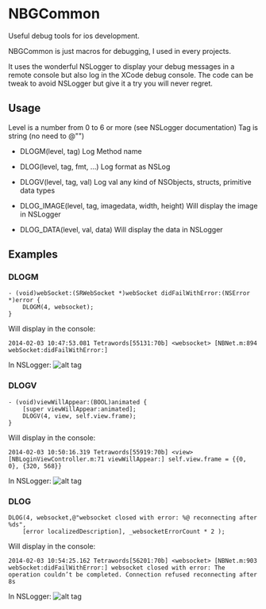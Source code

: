 # NBGCommon

Useful debug tools for ios development.

NBGCommon is just macros for debugging, I used in every projects.

It uses the wonderful NSLogger to display your debug messages in a remote console but also log in the XCode debug console.
The code can be tweak to avoid NSLogger but give it a try you will never regret.

## Usage

Level is a number from 0 to 6 or more (see NSLogger documentation)
Tag is string (no need to @"")

* DLOGM(level, tag) Log Method name

* DLOG(level, tag, fmt, ...) Log format as NSLog

* DLOGV(level, tag, val) Log val any kind of NSObjects, structs, primitive data types

* DLOG_IMAGE(level, tag, imagedata, width, height) Will display the image in NSLogger
* DLOG_DATA(level, val, data) Will display the data in NSLogger

## Examples

### DLOGM
```objc
- (void)webSocket:(SRWebSocket *)webSocket didFailWithError:(NSError *)error {
    DLOGM(4, websocket);
}
``` 

Will display in the console:
```
2014-02-03 10:47:53.081 Tetrawords[55131:70b] <websocket> [NBNet.m:894 webSocket:didFailWithError:]
```

In NSLogger:
![alt tag](https://raw.github.com/akhenakh/NBGCommon/img/dlogm.png)

### DLOGV
```objc
- (void)viewWillAppear:(BOOL)animated {
    [super viewWillAppear:animated];
    DLOGV(4, view, self.view.frame);
}
```

Will display in the console:
```
2014-02-03 10:50:16.319 Tetrawords[55919:70b] <view> [NBLoginViewController.m:71 viewWillAppear:] self.view.frame = {{0, 0}, {320, 568}}
```
In NSLogger:
![alt tag](https://raw.github.com/akhenakh/NBGCommon/img/dlogv.png)

### DLOG
```objc
DLOG(4, websocket,@"websocket closed with error: %@ reconnecting after %ds",
    [error localizedDescription], _websocketErrorCount * 2 );
```

Will display in the console:
```
2014-02-03 10:54:25.162 Tetrawords[56201:70b] <websocket> [NBNet.m:903 webSocket:didFailWithError:] websocket closed with error: The operation couldn’t be completed. Connection refused reconnecting after 8s
```
In NSLogger:
![alt tag](https://raw.github.com/akhenakh/NBGCommon/img/dlog.png)
